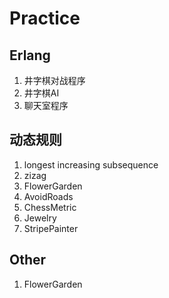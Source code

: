 Practice
========

## Erlang
1. 井字棋对战程序
2. 井字棋AI
3. 聊天室程序

## 动态规则 
1. longest increasing subsequence
2. zizag
3. FlowerGarden
4. AvoidRoads
5. ChessMetric
6. Jewelry
7. StripePainter

## Other
1. FlowerGarden
